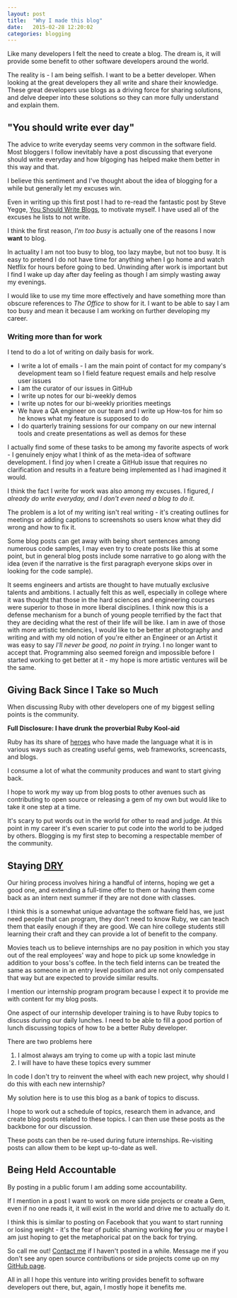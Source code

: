 ```yaml
---
layout: post
title:  "Why I made this blog"
date:   2015-02-28 12:20:02
categories: blogging
---
```

Like many developers I felt the need to create a blog. The dream is, it will provide some benefit to other software developers around the world.

The reality is - I am being selfish. I want to be a better developer. When looking at the great developers they all write and share their knowledge. These great developers use blogs as a driving force for sharing solutions, and delve deeper into these solutions so they can more fully understand and explain them.

## "You should write ever day"

The advice to write everyday seems very common in the software field. Most bloggers I follow inevitably have a post discussing that everyone should write everyday and how blgoging has helped make them better in this way and that.

I believe this sentiment and I've thought about the idea of blogging for a while but generally let my excuses win.

Even in writing up this first post I had to re-read the fantastic post by Steve Yegge, [You Should Write Blogs](https://sites.google.com/site/steveyegge2/you-should-write-blogs), to motivate myself. I have used all of the excuses he lists to not write.

I think the first reason, *I'm too busy* is actually one of the reasons I now **want** to blog.

In actuality I am not too busy to blog, too lazy maybe, but not too busy. It is easy to pretend I do not have time for anything when I go home and watch Netflix for hours before going to bed. Unwinding after work is important but I find I wake up day after day feeling as though I am simply wasting away my evenings.

I would like to use my time more effectively and have something more than obscure references to *The Office* to show for it. I want to be able to say I am too busy and mean it because I am working on further developing my career.

### Writing more than for work

I tend to do a lot of writing on daily basis for work.

* I write a lot of emails - I am the main point of contact for my company's development team so I field feature request emails and help resolve user issues
* I am the curator of our issues in GitHub
* I write up notes for our bi-weekly demos
* I write up notes for our bi-weekly priorities meetings
* We have a QA engineer on our team and I write up How-tos for him so he knows what my feature is supposed to do
* I do quarterly training sessions for our company on our new internal tools and create presentations as well as demos for these

I actually find some of these tasks to be among my favorite aspects of work - I genuinely enjoy what I think of as the meta-idea of software development. I find joy when I create a GitHub issue that requires no clarification and results in a feature being implemented as I had imagined it would.

I think the fact I write for work was also among my excuses. I figured, *I already do write everyday, and I don't even need a blog to do it*.

The problem is a lot of my writing isn't real writing - it's creating outlines for meetings or adding captions to screenshots so users know what they did wrong and how to fix it.

Some blog posts can get away with being short sentences among numerous code samples, I may even try to create posts like this at some point, but in general blog posts include some narrative to go along with the idea (even if the narrative is the first paragraph everyone skips over in looking for the code sample).

It seems engineers and artists are thought to have mutually exclusive talents and ambitions. I actually felt this as well, especially in college where it was thought that those in the hard sciences and engineering courses were superior to those in more liberal disciplines. I think now this is a defense mechanism for a bunch of young people terrified by the fact that they are deciding what the rest of their life will be like. I am in awe of those with more artistic tendencies, I would like to be better at photography and writing and with my old notion of you're either an Engineer or an Artist it was easy to say *I'll never be good, no point in trying*. I no longer want to accept that. Programming also seemed foreign and impossible before I started working to get better at it - my hope is more artistic ventures will be the same.

## Giving Back Since I Take so Much

When discussing Ruby with other developers one of my biggest selling points is the community.

**Full Disclosure: I have drunk the proverbial Ruby Kool-aid**

Ruby has its share of [heroes](http://rubyheroes.com/) who have made the language what it is in various ways such as creating useful gems, web frameworks, screencasts, and blogs.

I consume a lot of what the community produces and want to start giving back.

I hope to work my way up from blog posts to other avenues such as contributing to open source or releasing a gem of my own but would like to take it one step at a time.

It's scary to put words out in the world for other to read and judge. At this point in my career it's even scarier to put code into the world to be judged by others. Blogging is my first step to becoming a respectable member of the community.


## Staying [DRY](http://en.wikipedia.org/wiki/Don%27t_repeat_yourself)

Our hiring process involves hiring a handful of interns, hoping we get a good one, and extending a full-time offer to them or having them come back as an intern next summer if they are not done with classes.

I think this is a somewhat unique advantage the software field has, we just need people that can program, they don't need to know Ruby, we can teach them that easily enough if they are good. We can hire college students still learning their craft and they can provide a lot of benefit to the company.

Movies teach us to believe internships are no pay position in which you stay out of the real employees' way and hope to pick up some knowledge in addition to your boss's coffee. In the tech field interns can be treated the same as someone in an entry level position and are not only compensated that way but are expected to provide similar results.

I mention our internship program program because I expect it to provide me with content for my blog posts.

One aspect of our internship developer training is to have Ruby topics to discuss during our daily lunches. I need to be able to fill a good portion of lunch discussing topics of how to be a better Ruby developer.

There are two problems here

1. I almost always am trying to come up with a topic last minute
2. I will have to have these topics every summer

In code I don't try to reinvent the wheel with each new project, why should I do this with each new internship?

My solution here is to use this blog as a bank of topics to discuss.

I hope to work out a schedule of topics, research them in advance, and create blog posts related to these topics. I can then use these posts as the backbone for our discussion.

These posts can then be re-used during future internships. Re-visiting posts can allow them to be kept up-to-date as well.

## Being Held Accountable

By posting in a public forum I am adding some accountability.

If I mention in a post I want to work on more side projects or create a Gem, even if no one reads it, it will exist in the world and drive me to actually do it.

I think this is similar to posting on Facebook that you want to start running or losing weight - it's the fear of public shaming working **for** you or maybe I am just hoping to get the metaphorical pat on the back for trying.

So call me out! [Contact me](mailto:tmr08c@gmail.com) if I haven't posted in a while. Message me if you don't see any open source contributions or side projects come up on my [GitHub page](https://github.com/tmr08c).

All in all I hope this venture into writing provides benefit to software developers out there, but, again, I mostly hope it benefits me.
